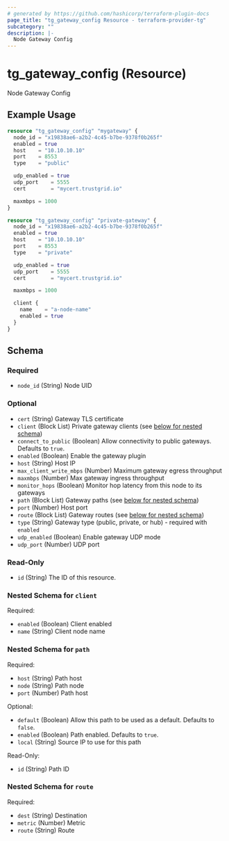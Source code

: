 ```yaml
---
# generated by https://github.com/hashicorp/terraform-plugin-docs
page_title: "tg_gateway_config Resource - terraform-provider-tg"
subcategory: ""
description: |-
  Node Gateway Config
---
```


# tg_gateway_config (Resource)

Node Gateway Config

## Example Usage

```terraform
resource "tg_gateway_config" "mygateway" {
  node_id = "x19838ae6-a2b2-4c45-b7be-9378f0b265f"
  enabled = true
  host    = "10.10.10.10"
  port    = 8553
  type    = "public"

  udp_enabled = true
  udp_port    = 5555
  cert        = "mycert.trustgrid.io"

  maxmbps = 1000
}

resource "tg_gateway_config" "private-gateway" {
  node_id = "x19838ae6-a2b2-4c45-b7be-9378f0b265f"
  enabled = true
  host    = "10.10.10.10"
  port    = 8553
  type    = "private"

  udp_enabled = true
  udp_port    = 5555
  cert        = "mycert.trustgrid.io"

  maxmbps = 1000

  client {
    name    = "a-node-name"
    enabled = true
  }
}
```

<!-- schema generated by tfplugindocs -->
## Schema

### Required

- `node_id` (String) Node UID

### Optional

- `cert` (String) Gateway TLS certificate
- `client` (Block List) Private gateway clients (see [below for nested schema](#nestedblock--client))
- `connect_to_public` (Boolean) Allow connectivity to public gateways. Defaults to `true`.
- `enabled` (Boolean) Enable the gateway plugin
- `host` (String) Host IP
- `max_client_write_mbps` (Number) Maximum gateway egress throughput
- `maxmbps` (Number) Max gateway ingress throughput
- `monitor_hops` (Boolean) Monitor hop latency from this node to its gateways
- `path` (Block List) Gateway paths (see [below for nested schema](#nestedblock--path))
- `port` (Number) Host port
- `route` (Block List) Gateway routes (see [below for nested schema](#nestedblock--route))
- `type` (String) Gateway type (public, private, or hub) - required with `enabled`
- `udp_enabled` (Boolean) Enable gateway UDP mode
- `udp_port` (Number) UDP port

### Read-Only

- `id` (String) The ID of this resource.

<a id="nestedblock--client"></a>
### Nested Schema for `client`

Required:

- `enabled` (Boolean) Client enabled
- `name` (String) Client node name


<a id="nestedblock--path"></a>
### Nested Schema for `path`

Required:

- `host` (String) Path host
- `node` (String) Path node
- `port` (Number) Path host

Optional:

- `default` (Boolean) Allow this path to be used as a default. Defaults to `false`.
- `enabled` (Boolean) Path enabled. Defaults to `true`.
- `local` (String) Source IP to use for this path

Read-Only:

- `id` (String) Path ID


<a id="nestedblock--route"></a>
### Nested Schema for `route`

Required:

- `dest` (String) Destination
- `metric` (Number) Metric
- `route` (String) Route
